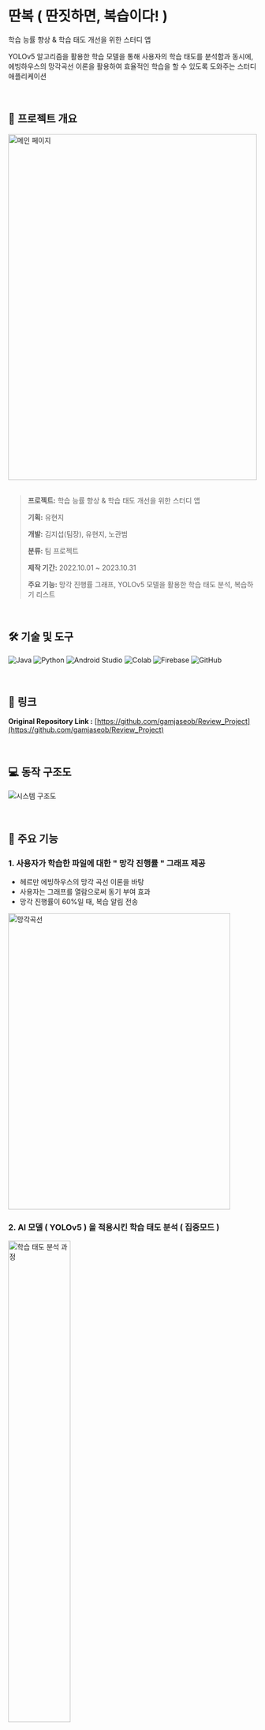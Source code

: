 # 딴복 ( 딴짓하면, 복습이다! )
학습 능률 향상 & 학습 태도 개선을 위한 스터디 앱

YOLOv5 알고리즘을 활용한 학습 모델을 통해 사용자의 학습 태도를 분석함과 동시에, 
에빙하우스의 망각곡선 이론을 활용하여 효율적인 학습을 할 수 있도록 도와주는 스터디 애플리케이션

<br />

## **📝 프로젝트 개요**

<img width="100%" height="700" alt="메인 페이지" src="https://github.com/YouHyunji/Application-to-Improve-Learning-Attitudes/assets/54940615/cfa46037-ffc3-4c88-b762-fac90085a461" />


<br>
<br>

> **프로젝트:** 학습 능률 향상 & 학습 태도 개선을 위한 스터디 앱
>
> **기획:** 유현지
>
> **개발:** 김지섭(팀장), 유현지, 노관범
> 
> **분류:** 팀 프로젝트
>
> **제작 기간:** 2022.10.01 ~ 2023.10.31
>
> **주요 기능:** 망각 진행률 그래프, YOLOv5 모델을 활용한 학습 태도 분석, 복습하기 리스트
>


<br />

## 🛠 기술 및 도구
![Java](https://img.shields.io/badge/JAVA-007396?style=flat-square&logo=java&logoColor=white) 
![Python](https://img.shields.io/badge/Python-3776AB?&style=flat-square&logo=Python&logoColor=white)
![Android Studio](https://img.shields.io/badge/Android%20Studio-3DDC84?style=flat-square&logo=Android&logoColor=white) 
![Colab](https://img.shields.io/badge/Google%20Colab-F9AB00.svg?&style=flat-square&logo=googlecolab&logoColor=white)
![Firebase](https://img.shields.io/badge/Firebase-%23039BE5.svg?style=flat-square&logo=firebase)
![GitHub](https://img.shields.io/badge/Github-%23121011.svg?style=flat-square&logo=github&logoColor=white)

<br>

## 🔗 링크

**Original Repository Link :** [https://github.com/gamjaseob/Review_Project](https://github.com/gamjaseob/Review_Project)

<br />

## 💻 동작 구조도
![시스템 구조도](https://github.com/gamjaseob/Review_Project/assets/54940615/f82a930d-779f-425f-ab45-3e0d4ca05838)

<br>

## 🎯 주요 기능

### 1. 사용자가 학습한 파일에 대한 " 망각 진행률 " 그래프 제공
- 헤르만 에빙하우스의 망각 곡선 이론을 바탕
- 사용자는 그래프를 열람으로써 동기 부여 효과
- 망각 진행률이 60%일 때, 복습 알림 전송

<img width="450" height="600" alt="망각곡선" src="https://github.com/YouHyunji/Application-to-Improve-Learning-Attitudes/assets/54940615/78b3cbb0-f0ec-418a-9db4-79308c49de26.gif" />

<br>
  
### 2. AI 모델 ( YOLOv5 ) 을 적용시킨 학습 태도 분석 ( 집중모드 )

<img width="50%" alt="학습 태도 분석 과정" src="https://github.com/YouHyunji/Review_Project/assets/54940615/4e08069d-4eea-4101-b2f7-65612c34ba2f" />

- 사용자가 자리 이탈 하는 경우와 졸고 있는 경우를 감지
- 집중모드로 학습 후 학습 태도 분석 결과 열람 가능
- 학습 태도 개선 효과
<br>
  
### 3. "복습하기 " 리스트
- 사용자가 학습한 파일 중에서, 시스템이 복습이 필요하다고 판단한 파일을 '복습하기' 리스트에 자동으로 업로드
- '복습하기' 리스트에서는 '집중모드'가 자동 실행
- 시스템이 복습이 잘 되었다고 판단했을 경우에는 복습하기 리스트에서 자동으로 삭제
- 복습 횟수 증가 & 학습 태도를 개선 효과

<br>

## ⏰ 커밋 히스토리

[나의 커밋 히스토리](https://github.com/gamjaseob/Review_Project/commits?author=YouHyunji)
<br/>
<br/>
<br/>

## 📑 개인 작업 요약

### 1. 앱의 초기 환경 구축

- 동작 구조도 설계
- 사용자 인증 관련 기능 구현: 로그인, 회원가입, 비밀번호 찾기
- 데이터베이스 테이블 설계 및 FireBase 연동
- 여러 개의 메뉴 버튼 구현
- 학습 및 복습 리스트 기능 구현: 과목 카테고리, 파일 추가 및 삭제, 일괄 삭제 구현
- PDF Viewer 구현
  
<br>

### 2. 망각 진행률 계산을 위한 데이터 로딩

- 사용자의 학습 시작 시간, 종료 시간을 데이터베이스에 저장
- 망각 진행률 계산을 위해 학습 종료 시간 데이터를 로드하는 로직 구현

<br>

### 3. 학습 태도 분석 모델 개발

- Custom DataSet 생성 : Annotation 작업 수행, Augmentation 기법 활용 
- YOLOv5 모델 학습 : 얼굴과 졸린 눈을 감지하는 모델 개발

<br>

### 4. 집중모드 구현
- 사용자의 집중 모드 선택 여부에 따라 복습하기 리스트와 동일한 동작을 수행하도록 하는 로직 구현 

<br>

### 5. 복습하기 리스트 기능 구현
- 복습이 필요한 파일은 자동으로 업로드되며, 복습이 완료된 파일은 자동으로 삭제되는 기능 구현
- 복습하기 메뉴 클릭 시, '집중모드' 자동 활성화


